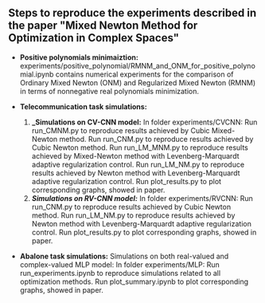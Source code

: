 ## **Steps to reproduce the experiments described in the paper "Mixed Newton Method for Optimization in Complex Spaces"**

- **Positive polynomials minimaiztion:**
experiments/positive_polynomial/RMNM_and_ONM_for_positive_polynomial.ipynb contains numerical experiments for the comparison of Ordinary Mixed Newton (ONM) and Regularized Mixed Newton (RMNM) in terms of nonnegative real polynomials minimization.
- **Telecommunication task simulations:**
    1. **_Simulations on CV-CNN model:**
        In folder experiments/CVCNN:
        Run run_CMNM.py to reproduce results achieved by Cubic Mixed-Newton method.
        Run run_CNM.py to reproduce results achieved by Cubic Newton method.
        Run run_LM_MNM.py to reproduce results achieved by Mixed-Newton method with Levenberg-Marquardt adaptive regularization control.
        Run run_LM_NM.py to reproduce results achieved by Newton method with Levenberg-Marquardt adaptive regularization control.
        Run plot_results.py to plot corresponding graphs, showed in paper.
    2. **_Simulations on RV-CNN model:_**
        In folder experiments/RVCNN:
        Run run_CNM.py to reproduce results achieved by Cubic Newton method.
        Run run_LM_NM.py to reproduce results achieved by Newton method with Levenberg-Marquardt adaptive regularization control.
        Run plot_results.py to plot corresponding graphs, showed in paper.

- **Abalone task simulations:**
Simulations on both real-valued and complex-valued MLP model:
    In folder experiments/MLP:
    Run run_experiments.ipynb to reproduce simulations related to all optimization methods.
    Run plot_summary.ipynb to plot corresponding graphs, showed in paper.